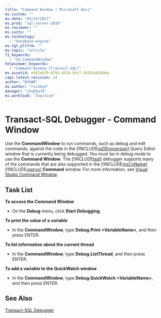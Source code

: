 ```yaml
---
title: "Command Window | Microsoft Docs"
ms.custom: ""
ms.date: "03/14/2017"
ms.prod: "sql-server-2016"
ms.reviewer: ""
ms.suite: ""
ms.technology: 
  - "database-engine"
ms.tgt_pltfrm: ""
ms.topic: "article"
f1_keywords: 
  - "VS.CommandWindow"
helpviewer_keywords: 
  - "Command Window [Transact-SQL]"
ms.assetid: e567ebf9-0793-451b-92c7-26193a02d9da
caps.latest.revision: 14
author: "BYHAM"
ms.author: "rickbyh"
manager: "jhubbard"
ms.workload: "Inactive"
---
```

# Transact-SQL Debugger - Command Window
  Use the **CommandWindow** to run commands, such as debug and edit commands, against the code in the [!INCLUDE[ssDEnoversion](../../includes/ssdenoversion-md.md)] Query Editor window that is currently being debugged. You must be in debug mode to use the **Command Window**. The [!INCLUDE[tsql](../../includes/tsql-md.md)] debugger supports many of the commands that are also supported in the [!INCLUDE[msCoName](../../includes/msconame-md.md)] [!INCLUDE[vsprvs](../../includes/vsprvs-md.md)] **Command** window. For more information, see [Visual Studio Command Window](http://go.microsoft.com/fwlink/?LinkId=112007).  
  
## Task List  
 **To access the Command Window**  
  
-   On the **Debug** menu, click **Start Debugging**.  
  
 **To print the value of a variable**  
  
-   In the **CommandWindow**, type **Debug.Print \<VariableName>**, and then press ENTER.  
  
 **To list information about the current thread**  
  
-   In the **CommandWindow**, type **Debug.ListThread**, and then press ENTER.  
  
 **To add a variable to the QuickWatch window**  
  
-   In the **CommandWindow**, type **Debug.QuickWatch \<VariableName>**, and then press ENTER.  
  
## See Also  
 [Transact-SQL Debugger](../../relational-databases/scripting/transact-sql-debugger.md)  
  
  
